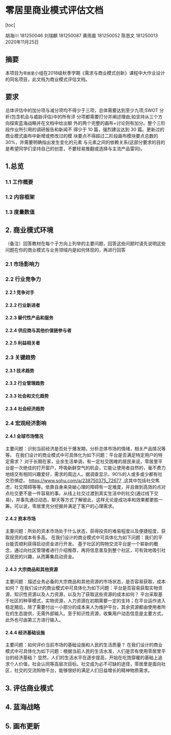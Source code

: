 

# 零居里商业模式评估文档

[toc]



胡海川 181250046
刘瑞麒 181250087
黄雨晨 181250052
陈思文 181250013
2020年11月25日



## 摘要

本项目为`零居里`小组在2018级秋季学期《需求与商业模式创新》课程中大作业设计的同名项目，此文档为商业模式评估文档。

## 要求

总体评估中的加分项与减分项均不得少于三项，总体需要达到至少九项;SWOT 分析(包含机会与威胁评估)中的所有评 分项都需要打分并阐述理由;如坚持从三个方向探索蓝海战略并在文档中给出额 外的两个完整的画布+讨论则有加分。整个三阶段作业所引用的调研报告和新闻不 得少于 10 篇，强烈建议达到 30 篇。更新过的商业模式画布中新增或修改过的模 块要点不得超过二阶段画布模块要点总数的 30%，并需要明确指出发生变化的元素 与元素之间的依赖关系(这部分要求的目的是希望同学们坚持自己的创意，不要轻易推翻或选择与主流产品雷同)。

## 1.总览

### 1.1 工作概要



### 1.2 内容框架



### 1.3 度量数值



## 2. 商业模式环境

（备注）回答教材在每个子方向上列举的主要问题，回答这些问题时请先说明这些问题在你的商业模式与业务领域内是如何体现的，再进行回答



### 2.1 市场影响力



### 2.2 行业竞争力



#### 2.2.1 竞争对手



#### 2.2.2 行业新进者



#### 2.2.3 替代性产品和服务



#### 2.2.4 供应商与其他价值链参与者



#### 2.2.5 利益相关者



### 2.3 关键趋势



#### 2.3.1 技术趋势

#### 2.3.2 行业管理趋势

#### 2.3.3 社会和文化趋势

#### 2.3.4 社会经济趋势



### 2.4 宏观经济影响

#### 2.4.1 全球市场情况
主要问题：识别当前经济是否处于爆发期，分析总体市场的情绪，相关产品情况等等。
在我们设计的商业模式中可具体化为如下问题：平台是否满足特定用户的特定需求？
对于长期在家，业余生活单调，有一定社交困难的居民来说，零居里平台是一次绝佳的打开窗户，呼吸新鲜空气的机会，它能让使用者自然的，毫不费力地结交有相同兴趣爱好，需求的周边人。据调查显示，90%的人或多或少都有社交恐惧症。
https://www.sohu.com/a/238750375_72677 ,这其中包括社交焦虑，社交障碍等等。依靠自身来突破心理的障碍有一定难度，并且做到高效的点对点社交更不是一件容易的事。从线上社交过渡到真实生活中的社交(通过线下交易)，并事先通过动态，聊天等方式了解彼此，这样无论是成功率和效果都更胜一筹。可以说，零居里充分挖掘并满足了客户的心理需求。

#### 2.4.2 资本市场
主要问题：所处的资本市场处于什么状态，获得投资的难易程度以及便捷程度，获取投资的成本有多高。
在我们设计的商业模式中可具体化为如下问题：我们的平台能否顺利获得启动资金进行开发。
基于社区的购物交流平台是一个崭新的概念，通过向社区管理者进行介绍推荐，再将信息普及到整个社区，可有效地吸引社区居民的兴趣，从而筹集启动资金。

#### 2.4.3 大宗商品和其他资源
主要问题：描述业务必备的大宗商品和其他资源的市场状态，是否容易获取，成本如何？
在我们设计的商业模式中可具体化为如下问题：平台是否容易获取实物资源，知识性资源以及人力资源，以及为了获取这些资源的成本如何？
平台采取基于社区的种草模式，实物资源，人力资源在初期需要一定的支持；在平台运作进入稳定期后，除了需要付出一小部分的成本来人为维护平台，其余资源都由使用者所在的生态提供，无需外部输入。至于知识性资源，收集用户动态信息是主要方式，此外也可由第三方进行输入。

#### 2.4.4 经济基础设施
主要问题：如何评价当前市场的基础设施和人民的生活质量？
在我们设计的商业模式中可具体化为如下问题：根据当前人民的生活水准，人们是否有使用零居里平台的经济基础？
显然，人们的生活水平在逐步提高，开始在吃饱穿暖的基础上追求个人价值，社会认同等高层次目标。社交成为必不可缺的途径，零居里是面向社区，社交的交流购物平台，能够很好的满足人们日益增长的精神物质需求。



## 3. 评估商业模式



## 4. 蓝海战略



## 5. 画布更新

